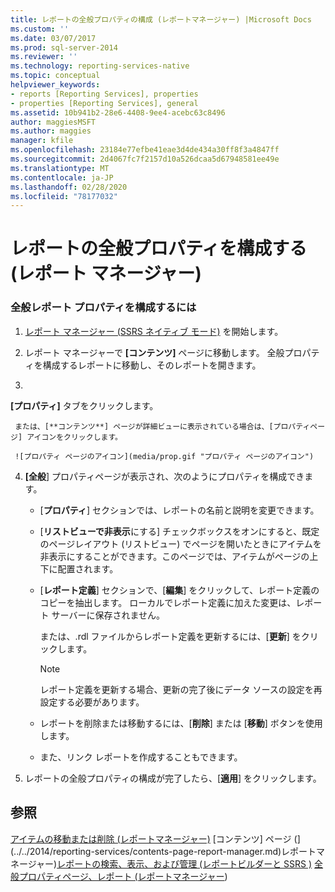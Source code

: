 ```yaml
---
title: レポートの全般プロパティの構成 (レポートマネージャー) |Microsoft Docs
ms.custom: ''
ms.date: 03/07/2017
ms.prod: sql-server-2014
ms.reviewer: ''
ms.technology: reporting-services-native
ms.topic: conceptual
helpviewer_keywords:
- reports [Reporting Services], properties
- properties [Reporting Services], general
ms.assetid: 10b941b2-28e6-4408-9ee4-acebc63c8496
author: maggiesMSFT
ms.author: maggies
manager: kfile
ms.openlocfilehash: 23184e77efbe41eae3d4de434a30ff8f3a4847ff
ms.sourcegitcommit: 2d4067fc7f2157d10a526dcaa5d67948581ee49e
ms.translationtype: MT
ms.contentlocale: ja-JP
ms.lasthandoff: 02/28/2020
ms.locfileid: "78177032"
---
```

# <a name="configure-general-properties-for-a-report-report-manager"></a>レポートの全般プロパティを構成する (レポート マネージャー)
  
### <a name="to-configure-general-report-properties"></a>全般レポート プロパティを構成するには

1.  [レポート マネージャー &#40;SSRS ネイティブ モード&#41;](../../2014/reporting-services/report-manager-ssrs-native-mode.md) を開始します。

2.  レポート マネージャーで **[コンテンツ]** ページに移動します。 全般プロパティを構成するレポートに移動し、そのレポートを開きます。

3.  
  **[プロパティ]** タブをクリックします。

     または、[**コンテンツ**] ページが詳細ビューに表示されている場合は、[プロパティページ] アイコンをクリックします。

     ![プロパティ ページのアイコン](media/prop.gif "プロパティ ページのアイコン")

4.  **[全般**] プロパティページが表示され、次のようにプロパティを構成できます。

    -   [**プロパティ**] セクションでは、レポートの名前と説明を変更できます。

    -   [**リストビューで非表示**にする] チェックボックスをオンにすると、既定のページレイアウト (リストビュー) でページを開いたときにアイテムを非表示にすることができます。このページでは、アイテムがページの上下に配置されます。

    -   [**レポート定義**] セクションで、[**編集**] をクリックして、レポート定義のコピーを抽出します。 ローカルでレポート定義に加えた変更は、レポート サーバーに保存されません。

         または、.rdl ファイルからレポート定義を更新するには、[**更新**] をクリックします。

        > [!NOTE]
        >  レポート定義を更新する場合、更新の完了後にデータ ソースの設定を再設定する必要があります。

    -   レポートを削除または移動するには、[**削除**] または [**移動**] ボタンを使用します。

    -   また、リンク レポートを作成することもできます。

5.  レポートの全般プロパティの構成が完了したら、[**適用**] をクリックします。

## <a name="see-also"></a>参照
 [アイテムの移動または削除 &#40;レポートマネージャー&#41;](report-server/move-or-delete-an-item-report-manager.md) [コンテンツ] ページ &#40;](../../2014/reporting-services/contents-page-report-manager.md)レポートマネージャー&#41;[レポートの検索、表示、および管理 &#40;レポートビルダーと SSRS &#41;](report-builder/finding-viewing-and-managing-reports-report-builder-and-ssrs.md) [全般プロパティページ、レポート &#40;レポートマネージャー](../../2014/reporting-services/general-properties-page-reports-report-manager.md)&#41;


